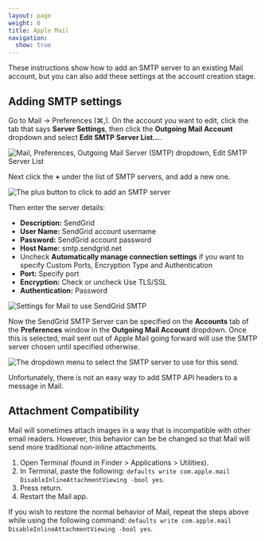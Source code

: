 ```yaml
---
layout: page
weight: 0
title: Apple Mail
navigation:
  show: true
---
```


These instructions show how to add an SMTP server to an existing Mail account, but you can also add these settings at the account creation stage.

## 	Adding SMTP settings

Go to Mail -\> Preferences (⌘,). On the account you want to edit, click the tab that says **Server Settings**, then click the **Outgoing Mail Account** dropdown and select **Edit SMTP Server List...**.

![Mail, Preferences, Outgoing Mail Server (SMTP) dropdown, Edit SMTP Server List]({{root_url}}/images/NewAppleMail_Step_1.png "Edit SMTP Server List")

Next click the **+** under the list of SMTP servers, and add a new one.

![The plus button to click to add an SMTP server]({{root_url}}/images/NewAppleMail_Step_2.png "Add SMTP Server")

Then enter the server details:

-   **Description:** SendGrid
-   **User Name:** SendGrid account username
-   **Password:** SendGrid account password
-   **Host Name:** smtp.sendgrid.net
-   Uncheck **Automatically manage connection settings** if you want to specify Custom Ports, Encryption Type and       Authentication
-   **Port:** Specify port
-   **Encryption:** Check or uncheck Use TLS/SSL
-   **Authentication:** Password

![Settings for Mail to use SendGrid SMTP]({{root_url}}/images/NewAppleMail_Step_3.png "SendGrid SMTP server settings")

Now the SendGrid SMTP Server can be specified on the **Accounts** tab of the **Preferences** window in the **Outgoing Mail Account** dropdown. Once this is selected, mail sent out of Apple Mail going forward will use the SMTP server chosen until specified otherwise.

![The dropdown menu to select the SMTP server to use for this send.]({{root_url}}/images/NewAppleMail_Step_4.png "SMTP server dropdown")

<call-out>

Unfortunately, there is not an easy way to add SMTP API headers to a message in Mail.

</call-out>

## 	Attachment Compatibility

Mail will sometimes attach images in a way that is incompatible with other email readers.  However, this behavior can be be changed so that Mail will send more traditional non-inline attachments.

1. Open Terminal (found in Finder > Applications > Utilities).
1. In Terminal, paste the following: ```defaults write com.apple.mail DisableInlineAttachmentViewing -bool yes```.
1. Press return.
1. Restart the Mail app.

If you wish to restore the normal behavior of Mail, repeat the steps above while using the following command: ```defaults write com.apple.mail DisableInlineAttachmentViewing -bool yes```.
